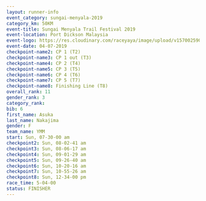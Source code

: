 ```yaml
---
layout: runner-info 
event_category: sungai-menyala-2019 
category_km: 50KM 
event-title: Sungai Menyala Trail Festival 2019 
event-location: Port Dickson Malaysia 
event-logo: https://res.cloudinary.com/raceyaya/image/upload/v1570025907/logo/smft_rwzxh1.jpg 
event-date: 04-07-2019 
checkpoint-name2: CP 1 (T2) 
checkpoint-name3: CP 1 out (T3) 
checkpoint-name4: CP 2 (T4) 
checkpoint-name5: CP 3 (T5) 
checkpoint-name6: CP 4 (T6) 
checkpoint-name7: CP 5 (T7) 
checkpoint-name8: Finishing Line (T8) 
overall_rank: 11
gender_rank: 3
category_rank: 
bib: 6
first_name: Asuka
last_name: Nakajima
gender: F
team_name: YMM
start: Sun, 07-30-00 am
checkpoint2: Sun, 08-02-41 am
checkpoint3: Sun, 08-06-17 am
checkpoint4: Sun, 09-01-29 am
checkpoint5: Sun, 09-26-40 am
checkpoint6: Sun, 10-20-16 am
checkpoint7: Sun, 10-55-26 am
checkpoint8: Sun, 12-34-00 pm
race_time: 5-04-00
status: FINISHER
---
```

